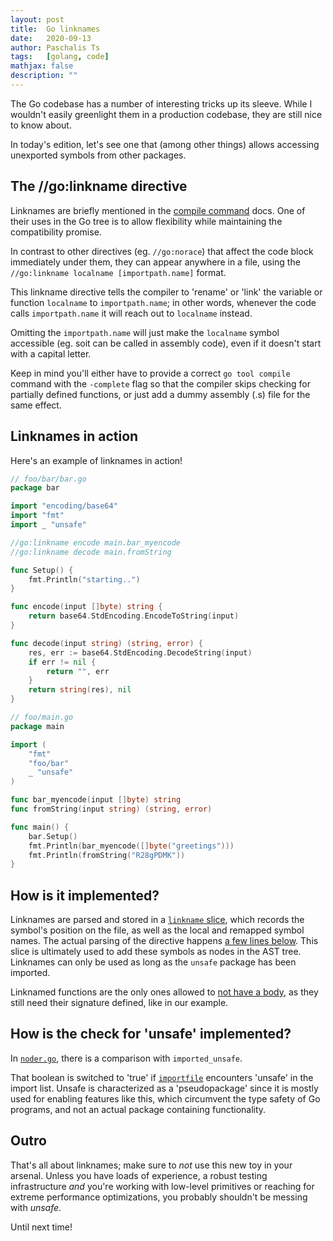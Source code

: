 ```yaml
---
layout: post
title:  Go linknames
date:   2020-09-13
author: Paschalis Ts
tags:   [golang, code]
mathjax: false
description: ""  
---
```


The Go codebase has a number of interesting tricks up its sleeve. While I wouldn't easily greenlight them in a production codebase, they are still nice to know about.

In today's edition, let's see one that (among other things) allows accessing unexported symbols from other packages. 

## The //go:linkname directive

Linknames are briefly mentioned in the [compile command](https://golang.org/cmd/compile/) docs. One of their uses in the Go tree is to allow flexibility while maintaining the compatibility promise.

In contrast to other directives (eg. `//go:norace`) that affect the code block immediately under them, they can appear anywhere in a file, using the `//go:linkname localname [importpath.name]` format.

This linkname directive tells the compiler to 'rename' or 'link' the variable or function `localname` to `importpath.name`; in other words, whenever the code calls `importpath.name` it will reach out to `localname` instead. 

Omitting the `importpath.name` will just make the `localname` symbol accessible (eg. soit can be called in assembly code), even if it doesn't start with a capital letter.

Keep in mind you'll either have to provide a correct `go tool compile` command with the `-complete` flag so that the compiler skips checking for partially defined functions, or just add a dummy assembly (.s) file for the same effect.

## Linknames in action

Here's an example of linknames in action!

```go
// foo/bar/bar.go
package bar

import "encoding/base64"
import "fmt"
import _ "unsafe"

//go:linkname encode main.bar_myencode
//go:linkname decode main.fromString

func Setup() {
    fmt.Println("starting..")
}

func encode(input []byte) string {
    return base64.StdEncoding.EncodeToString(input)
}

func decode(input string) (string, error) {
    res, err := base64.StdEncoding.DecodeString(input)
    if err != nil {
        return "", err
    }
    return string(res), nil
}
```

```go
// foo/main.go
package main

import (
    "fmt"
    "foo/bar"
    _ "unsafe"
)

func bar_myencode(input []byte) string
func fromString(input string) (string, error)

func main() {
    bar.Setup()
    fmt.Println(bar_myencode([]byte("greetings")))
    fmt.Println(fromString("R28gPDMK"))
}
```


## How is it implemented?

Linknames are parsed and stored in a [`linkname` slice](https://github.com/golang/go/blob/dbc5602d18397d1841cb7b2e8974d472c15dee83/src/cmd/compile/internal/gc/noder.go#L230), which records the symbol's position on the file, as well as the local and remapped symbol names. The actual parsing of the directive happens [a few lines below](https://github.com/golang/go/blob/dbc5602d18397d1841cb7b2e8974d472c15dee83/src/cmd/compile/internal/gc/noder.go#L1555). This slice is ultimately used to add these symbols as nodes in the AST tree. Linknames can only be used as long as the `unsafe` package has been imported.

Linknamed functions are the only ones allowed to [not have a body](https://github.com/golang/go/blob/dbc5602d18397d1841cb7b2e8974d472c15dee83/src/cmd/compile/internal/gc/noder.go#L535), as they still need their signature defined, like in our example. 

## How is the check for 'unsafe' implemented?
In [`noder.go`](https://github.com/golang/go/blob/dbc5602d18397d1841cb7b2e8974d472c15dee83/src/cmd/compile/internal/gc/noder.go#L251), there is a comparison with `imported_unsafe`.

That boolean is switched to 'true' if [`importfile`](https://github.com/golang/go/blob/dbc5602d18397d1841cb7b2e8974d472c15dee83/src/cmd/compile/internal/gc/main.go#L1139) encounters 'unsafe' in the import list. Unsafe is characterized as a 'pseudopackage' since it is mostly used for enabling features like this, which circumvent the type safety of Go programs, and not an actual package containing functionality.


## Outro
That's all about linknames; make sure to *not* use this new toy in your arsenal. 
Unless you have loads of experience, a robust testing infrastructure *and* you're working with low-level primitives or reaching for extreme performance optimizations, you probably shouldn't be messing with *unsafe*.
 
Until next time!

